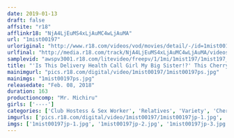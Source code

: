 ```yaml
---
date: 2019-01-13
draft: false
affsite: "r18"
afflinkr18: "NjA4LjEuMS4xLjAuMC4wLjAuMA"
url: "1mist00197"
urloriginal: "http://www.r18.com/videos/vod/movies/detail/-/id=1mist00197"
urlfinal: "http://media.r18.com/track/NjA4LjEuMS4xLjAuMC4wLjAuMA/videos/vod/movies/detail/-/id=1mist00197"
samplevid: "awspv3001.r18.com/litevideo/freepv/1/1mi/1mist197/1mist197_dmb_w.mp4"
title: "'Is This Delivery Health Call Girl My Big Sister!?' This Cherry Boy Little Brother Found Out That His Big Sister Was Working At A Sex Club, So Naturally He Chose Her! His Big Sister Was Confused And Hesitant, But When Her Little Brother Confessed That He Was A Cherry Boy, She Decided To Help Him Out With A Raw Fuck And Creampie Cherry Popping! She Got So Excited That They Had Several Impregnating Creampie Fucks And Now This Real Brother And Sister Were Comitting Real Incest A Peeping Video 2"
mainimgurl: "pics.r18.com/digital/video/1mist00197/1mist00197ps.jpg"
mainimgs: "1mist00197ps.jpg"
releasedate: "Feb. 08, 2018"
duration: 163
productioncomp: "Mr. Michiru"
girls: ['----']
categories: ['Club Hostess & Sex Worker', 'Relatives', 'Variety', 'Cherry Boy', 'Sister', 'Hi-Def']
imgurls: ['pics.r18.com/digital/video/1mist00197/1mist00197jp-1.jpg', 'pics.r18.com/digital/video/1mist00197/1mist00197jp-2.jpg', 'pics.r18.com/digital/video/1mist00197/1mist00197jp-3.jpg', 'pics.r18.com/digital/video/1mist00197/1mist00197jp-4.jpg', 'pics.r18.com/digital/video/1mist00197/1mist00197jp-5.jpg', 'pics.r18.com/digital/video/1mist00197/1mist00197jp-6.jpg', 'pics.r18.com/digital/video/1mist00197/1mist00197jp-7.jpg', 'pics.r18.com/digital/video/1mist00197/1mist00197jp-8.jpg', 'pics.r18.com/digital/video/1mist00197/1mist00197jp-9.jpg', 'pics.r18.com/digital/video/1mist00197/1mist00197jp-10.jpg', 'pics.r18.com/digital/video/1mist00197/1mist00197jp-11.jpg', 'pics.r18.com/digital/video/1mist00197/1mist00197jp-12.jpg', 'pics.r18.com/digital/video/1mist00197/1mist00197jp-13.jpg', 'pics.r18.com/digital/video/1mist00197/1mist00197jp-14.jpg', 'pics.r18.com/digital/video/1mist00197/1mist00197jp-15.jpg', 'pics.r18.com/digital/video/1mist00197/1mist00197jp-16.jpg', 'pics.r18.com/digital/video/1mist00197/1mist00197jp-17.jpg', 'pics.r18.com/digital/video/1mist00197/1mist00197jp-18.jpg', 'pics.r18.com/digital/video/1mist00197/1mist00197jp-19.jpg', 'pics.r18.com/digital/video/1mist00197/1mist00197jp-20.jpg']
imgs: ['1mist00197jp-1.jpg', '1mist00197jp-2.jpg', '1mist00197jp-3.jpg', '1mist00197jp-4.jpg', '1mist00197jp-5.jpg', '1mist00197jp-6.jpg', '1mist00197jp-7.jpg', '1mist00197jp-8.jpg', '1mist00197jp-9.jpg', '1mist00197jp-10.jpg', '1mist00197jp-11.jpg', '1mist00197jp-12.jpg', '1mist00197jp-13.jpg', '1mist00197jp-14.jpg', '1mist00197jp-15.jpg', '1mist00197jp-16.jpg', '1mist00197jp-17.jpg', '1mist00197jp-18.jpg', '1mist00197jp-19.jpg', '1mist00197jp-20.jpg']
---
```


